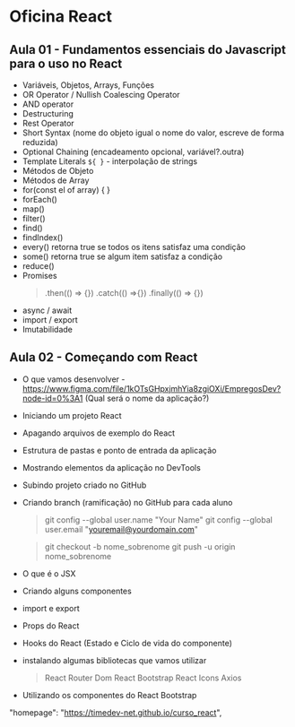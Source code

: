# Oficina React

## Aula 01 - Fundamentos essenciais do Javascript para o uso no React

- Variáveis, Objetos, Arrays, Funções
- OR Operator / Nullish Coalescing Operator
- AND operator
- Destructuring
- Rest Operator
- Short Syntax (nome do objeto igual o nome do valor, escreve de forma reduzida)
- Optional Chaining (encadeamento opcional, variável?.outra)
- Template Literals `${ }` - interpolação de strings
- Métodos de Objeto
- Métodos de Array
- for(const el of array) { }
- forEach()
- map()
- filter()
- find()
- findIndex()
- every() retorna true se todos os itens satisfaz uma condição
- some() retorna true se algum item satisfaz a condição
- reduce()
- Promises
	> .then(() ⇒ {})
	> .catch(() ⇒{})
	> .finally(() ⇒ {})
- async / await
- import / export
- Imutabilidade

## Aula 02 - Começando com React

- O que vamos desenvolver - https://www.figma.com/file/1kOTsGHpxjmhYia8zgiOXi/EmpregosDev?node-id=0%3A1 (Qual será o nome da aplicação?)
- Iniciando um projeto React
- Apagando arquivos de exemplo do React
- Estrutura de pastas e ponto de entrada da aplicação
- Mostrando elementos da aplicação no DevTools
- Subindo projeto criado no GitHub
- Criando branch (ramificação) no GitHub para cada aluno
	> git config --global user.name "Your Name"
	> git config --global user.email "youremail@yourdomain.com"

	> git checkout -b nome_sobrenome
	> git push -u origin nome_sobrenome

- O que é o JSX
- Criando alguns componentes
- import e export
- Props do React
- Hooks do React (Estado e Ciclo de vida do componente)
- instalando algumas bibliotecas que vamos utilizar
	> React Router Dom
	> React Bootstrap
	> React Icons
	> Axios
- Utilizando os componentes do React Bootstrap


"homepage": "https://timedev-net.github.io/curso_react",